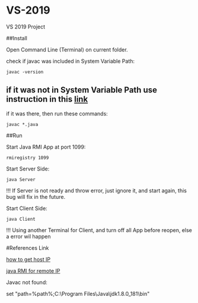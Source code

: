 # VS-2019
VS 2019 Project

##Install

Open Command Line (Terminal) on current folder.

check if javac was included in System Variable Path: 

	javac -version

if it was not in System Variable Path
use instruction in this [link](https://javatutorial.net/set-java-home-windows-10)
----------------------------------------
if it was there, then run these commands:

	javac *.java

##Run

Start Java RMI App at port 1099:

	rmiregistry 1099

Start Server Side:

	java Server

!!! If Server is not ready and throw error,
    just ignore it, and start again,
    this bug will fix in the future.

Start Client Side:

	java Client



!!! Using another Terminal for Client, and turn off all App before reopen, else a error wil happen

#References Link 

[how to get host IP](https://stackoverflow.com/questions/9481865/getting-the-ip-address-of-the-current-machine-using-java)

[java RMI for remote IP](https://stackoverflow.com/questions/35403765/java-rmi-for-remote-ip-host)

Javac not found:

set "path=%path%;C:\Program Files\Java\jdk1.8.0_181\bin"
